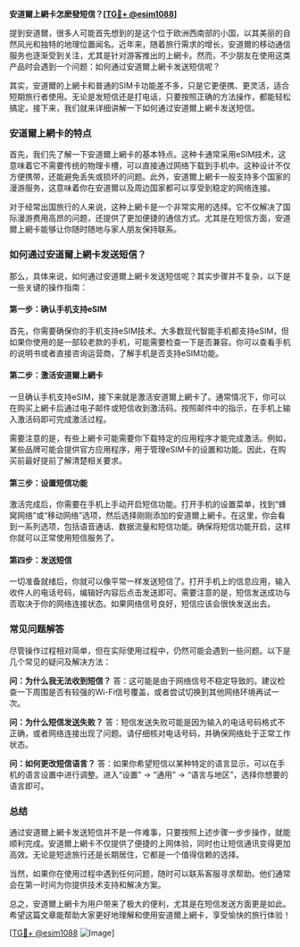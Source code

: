 **安道爾上網卡怎麽發短信？[[TG💪+ @esim1088](https://t.me/s/esim1088)]**

提到安道爾，很多人可能首先想到的是这个位于欧洲西南部的小国，以其美丽的自然风光和独特的地理位置闻名。近年来，随着旅行需求的增长，安道爾的移动通信服务也逐渐受到关注，尤其是针对游客推出的上網卡。然而，不少朋友在使用这类产品时会遇到一个问题：如何通过安道爾上網卡发送短信呢？

其实，安道爾的上網卡和普通的SIM卡功能差不多，只是它更便携、更灵活，适合短期旅行者使用。无论是发短信还是打电话，只要按照正确的方法操作，都能轻松搞定。接下来，我们就来详细讲解一下如何通过安道爾上網卡发送短信。

### 安道爾上網卡的特点

首先，我们先了解一下安道爾上網卡的基本特点。这种卡通常采用eSIM技术，这意味着它不需要传统的物理卡槽，可以直接通过网络下载到手机中。这种设计不仅方便携带，还能避免丢失或损坏的问题。此外，安道爾上網卡一般支持多个国家的漫游服务，这意味着你在安道爾以及周边国家都可以享受到稳定的网络连接。

对于经常出国旅行的人来说，这种上網卡是一个非常实用的选择。它不仅解决了国际漫游费用高昂的问题，还提供了更加便捷的通信方式。尤其是在短信方面，安道爾上網卡能够让你随时随地与家人朋友保持联系。

### 如何通过安道爾上網卡发送短信？

那么，具体来说，如何通过安道爾上網卡发送短信呢？其实步骤并不复杂，以下是一些关键的操作指南：

#### 第一步：确认手机支持eSIM

首先，你需要确保你的手机支持eSIM技术。大多数现代智能手机都支持eSIM，但如果你使用的是一部较老款的手机，可能需要检查一下是否兼容。你可以查看手机的说明书或者直接咨询运营商，了解手机是否支持eSIM功能。

#### 第二步：激活安道爾上網卡

一旦确认手机支持eSIM，接下来就是激活安道爾上網卡了。通常情况下，你可以在购买上網卡后通过电子邮件或短信收到激活码。按照邮件中的指示，在手机上输入激活码即可完成激活过程。

需要注意的是，有些上網卡可能需要你下载特定的应用程序才能完成激活。例如，某些品牌可能会提供官方应用程序，用于管理eSIM卡的设置和功能。因此，在购买前最好提前了解清楚相关要求。

#### 第三步：设置短信功能

激活完成后，你需要在手机上手动开启短信功能。打开手机的设置菜单，找到“蜂窝网络”或“移动网络”选项，然后选择刚刚添加的安道爾上網卡。在这里，你会看到一系列选项，包括语音通话、数据流量和短信功能。确保将短信功能开启，这样你就可以正常使用短信服务了。

#### 第四步：发送短信

一切准备就绪后，你就可以像平常一样发送短信了。打开手机上的信息应用，输入收件人的电话号码，编辑好内容后点击发送即可。需要注意的是，短信发送成功与否取决于你的网络连接状态。如果网络信号良好，短信应该会很快发送出去。

### 常见问题解答

尽管操作过程相对简单，但在实际使用过程中，仍然可能会遇到一些问题。以下是几个常见的疑问及解决方法：

**问：为什么我无法收到短信？**
答：这可能是由于网络信号不稳定导致的。建议检查一下周围是否有较强的Wi-Fi信号覆盖，或者尝试切换到其他网络环境再试一次。

**问：为什么短信发送失败？**
答：短信发送失败可能是因为输入的电话号码格式不正确，或者网络连接出现了问题。请仔细核对电话号码，并确保网络处于正常工作状态。

**问：如何更改短信语言？**
答：如果你希望短信以某种特定的语言显示，可以在手机的语言设置中进行调整。进入“设置” -> “通用” -> “语言与地区”，选择你想要的语言即可。

### 总结

通过安道爾上網卡发送短信并不是一件难事，只要按照上述步骤一步步操作，就能顺利完成。安道爾上網卡不仅提供了便捷的上网体验，同时也让短信通讯变得更加高效。无论是短途旅行还是长期居住，它都是一个值得信赖的选择。

当然，如果你在使用过程中遇到任何问题，随时可以联系客服寻求帮助。他们通常会在第一时间为你提供技术支持和解决方案。

总之，安道爾上網卡为用户带来了极大的便利，尤其是在短信发送方面更是如此。希望这篇文章能帮助大家更好地理解和使用安道爾上網卡，享受愉快的旅行体验！

[[TG💪+ @esim1088](https://t.me/s/esim1088) ![Image](https://i.postimg.cc/4NQfJmqS/Snipaste-2025-05-13-00-14-12.png)]